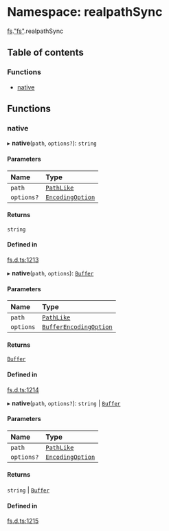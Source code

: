 # Namespace: realpathSync

[fs](fs.md).["fs"](fs._fs_.md).realpathSync

## Table of contents

### Functions

- [native](fs._fs_.realpathSync.md#native)

## Functions

### native

▸ **native**(`path`, `options?`): `string`

#### Parameters

| Name | Type |
| :------ | :------ |
| `path` | [`PathLike`](bun.md#pathlike) |
| `options?` | [`EncodingOption`](fs._fs_.md#encodingoption) |

#### Returns

`string`

#### Defined in

[fs.d.ts:1213](https://github.com/goodcodedev/bun-types/blob/8bd1b3a/fs.d.ts#L1213)

▸ **native**(`path`, `options`): [`Buffer`](buffer._buffer_.md#buffer)

#### Parameters

| Name | Type |
| :------ | :------ |
| `path` | [`PathLike`](bun.md#pathlike) |
| `options` | [`BufferEncodingOption`](../interfaces/bun.BufferEncodingOption.md) |

#### Returns

[`Buffer`](buffer._buffer_.md#buffer)

#### Defined in

[fs.d.ts:1214](https://github.com/goodcodedev/bun-types/blob/8bd1b3a/fs.d.ts#L1214)

▸ **native**(`path`, `options?`): `string` \| [`Buffer`](buffer._buffer_.md#buffer)

#### Parameters

| Name | Type |
| :------ | :------ |
| `path` | [`PathLike`](bun.md#pathlike) |
| `options?` | [`EncodingOption`](fs._fs_.md#encodingoption) |

#### Returns

`string` \| [`Buffer`](buffer._buffer_.md#buffer)

#### Defined in

[fs.d.ts:1215](https://github.com/goodcodedev/bun-types/blob/8bd1b3a/fs.d.ts#L1215)
